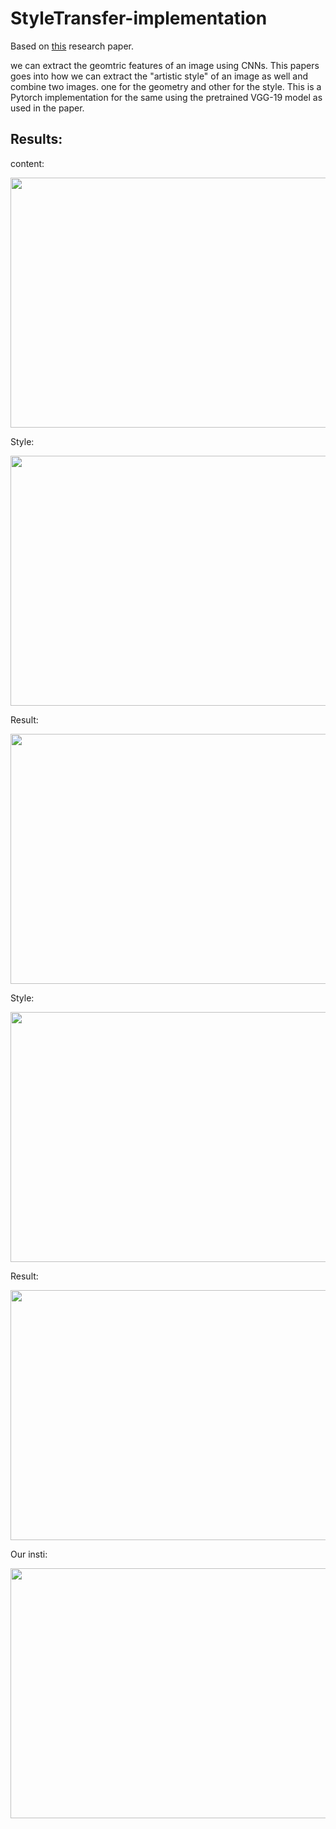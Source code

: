 # StyleTransfer-implementation

Based on [this](https://paperswithcode.com/paper/a-neural-algorithm-of-artistic-style) research paper.

we can extract the geomtric features of an image using CNNs. This papers goes into how we can extract the "artistic style" of an image as well and combine two images. one for the geometry and other for the style.
This is a Pytorch implementation for the same using the pretrained VGG-19 model as used in the paper.


## Results:
  content:
  
  <img src="https://github.com/Aarya-Gosar/StyleTransfer-implementation/assets/69315856/50d024fb-fb79-463f-800d-96554c932824" width="512" height="400"/>

  Style:
  
  <img src="https://github.com/Aarya-Gosar/StyleTransfer-implementation/assets/69315856/0b7a177a-df81-4ff8-9de9-da5e0e90463a" width="512" height="400"/>

  Result:
  
  <img src="https://github.com/Aarya-Gosar/StyleTransfer-implementation/assets/69315856/5d1b4470-f369-478e-9117-204852897680" width="512" height="400"/>

  Style:
  
  <img src="https://github.com/Aarya-Gosar/StyleTransfer-implementation/assets/69315856/988d8415-b7b1-4cc3-a7af-539f3372cd87" width="512" height="400"/>

  Result:
  
  <img src="https://github.com/Aarya-Gosar/StyleTransfer-implementation/assets/69315856/6c717271-c0ca-4a85-9053-f1fa22115d72" width="512" height="400"/>

  
  Our insti:
  
  <img src="https://github.com/Aarya-Gosar/StyleTransfer-implementation/assets/69315856/f736b1e7-66a4-4f07-838b-ea55ab99e757" width="512" height="400"/>


  


